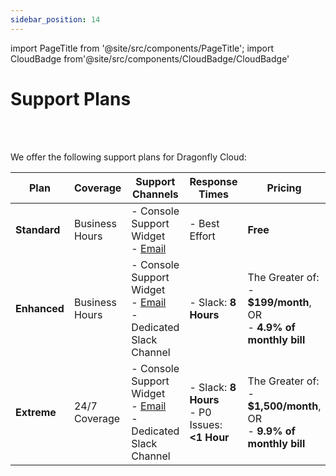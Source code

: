 ```yaml
---
sidebar_position: 14
---
```


import PageTitle from '@site/src/components/PageTitle';
import CloudBadge from'@site/src/components/CloudBadge/CloudBadge'

# Support Plans

<CloudBadge/>
<br /><br />
<PageTitle title="Support Plans | Dragonfly Cloud" />

We offer the following support plans for Dragonfly Cloud:

| Plan         | Coverage       | Support Channels                                                                                          | Response Times                                       | Pricing                                                                         |
| ------------ | -------------- | --------------------------------------------------------------------------------------------------------- | ---------------------------------------------------- | ------------------------------------------------------------------------------- |
| **Standard** | Business Hours | - Console Support Widget <br /> - [Email](mailto:support@dragonflydb.io)                                  | - Best Effort                                        | **Free**                                                                        |
| **Enhanced** | Business Hours | - Console Support Widget <br /> - [Email](mailto:support@dragonflydb.io) <br /> - Dedicated Slack Channel | - Slack: **8 Hours**                                 | The Greater of: <br /> - **$199/month**, OR <br /> - **4.9% of monthly bill**   |
| **Extreme**  | 24/7 Coverage  | - Console Support Widget <br /> - [Email](mailto:support@dragonflydb.io) <br /> - Dedicated Slack Channel | - Slack: **8 Hours** <br /> - P0 Issues: **<1 Hour** | The Greater of: <br /> - **$1,500/month**, OR <br /> - **9.9% of monthly bill** |
